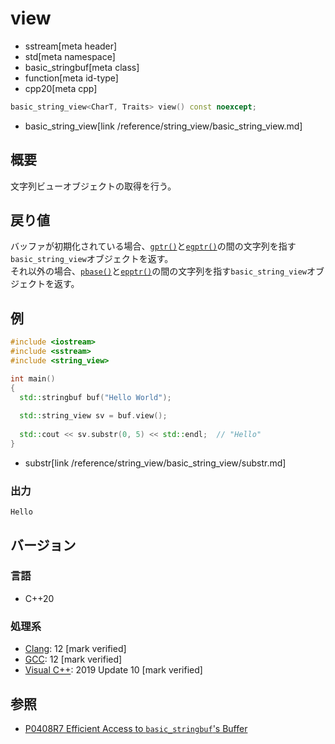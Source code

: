# view
* sstream[meta header]
* std[meta namespace]
* basic_stringbuf[meta class]
* function[meta id-type]
* cpp20[meta cpp]

```cpp
basic_string_view<CharT, Traits> view() const noexcept;
```
* basic_string_view[link /reference/string_view/basic_string_view.md]

## 概要
文字列ビューオブジェクトの取得を行う。

## 戻り値
バッファが初期化されている場合、[`gptr()`](/reference/streambuf/basic_streambuf/gptr.md)と[`egptr()`](/reference/streambuf/basic_streambuf/egptr.md)の間の文字列を指す`basic_string_view`オブジェクトを返す。  
それ以外の場合、[`pbase()`](/reference/streambuf/basic_streambuf/pbase.md)と[`epptr()`](/reference/streambuf/basic_streambuf/pptr.md)の間の文字列を指す`basic_string_view`オブジェクトを返す。

## 例
```cpp example
#include <iostream>
#include <sstream>
#include <string_view>

int main()
{
  std::stringbuf buf("Hello World");
  
  std::string_view sv = buf.view();
  
  std::cout << sv.substr(0, 5) << std::endl;  // "Hello"
}
```
* substr[link /reference/string_view/basic_string_view/substr.md]

### 出力
```
Hello
```

## バージョン
### 言語
- C++20

### 処理系
- [Clang](/implementation.md#clang): 12 [mark verified]
- [GCC](/implementation.md#gcc): 12 [mark verified]
- [Visual C++](/implementation.md#visual_cpp): 2019 Update 10 [mark verified]

## 参照
- [P0408R7 Efficient Access to `basic_stringbuf`'s Buffer](https://www.open-std.org/jtc1/sc22/wg21/docs/papers/2019/p0408r7.pdf)
